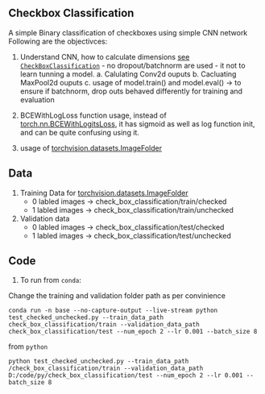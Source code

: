 ## Checkbox Classification

A simple Binary classification of checkboxes using simple CNN network
Following are the objectivces:

1. Understand CNN, how to calculate dimensions [see ```CheckBoxClassification```](./custom_image_binary_classification.py) - no dropout/batchnorm are used - it not to learn tunning a model. 
    a. Calulating Conv2d ouputs
    b. Cacluating MaxPool2d ouputs
    c. usage of model.train() and model.eval() -> to ensure if batchnorm, drop outs behaved differently for training and evaluation
2. BCEWithLogLoss function usage, instead of [torch.nn.BCEWithLogitsLoss](https://pytorch.org/docs/stable/generated/torch.nn.BCEWithLogitsLoss.html), it has sigmoid as well as log function init, and can be quite confusing using it. 

3. usage of [torchvision.datasets.ImageFolder](https://pytorch.org/vision/stable/datasets.html)

## Data

1. Training Data for [torchvision.datasets.ImageFolder](https://pytorch.org/vision/stable/datasets.html)
    - 0 labled images -> check_box_classification/train/checked
    - 1 labled images -> check_box_classification/train/unchecked
2. Validation data
    - 0 labled images -> check_box_classification/test/checked
    - 1 labled images -> check_box_classification/test/unchecked

## Code

1. To run from ```conda```:

Change the training and validation folder path as per convinience

```conda run -n base --no-capture-output --live-stream python test_checked_unchecked.py --train_data_path check_box_classification/train --validation_data_path check_box_classification/test --num_epoch 2 --lr 0.001 --batch_size 8 ```

from ```python```

```python test_checked_unchecked.py --train_data_path /check_box_classification/train --validation_data_path D:/code/py/check_box_classification/test --num_epoch 2 --lr 0.001 --batch_size 8 ```
